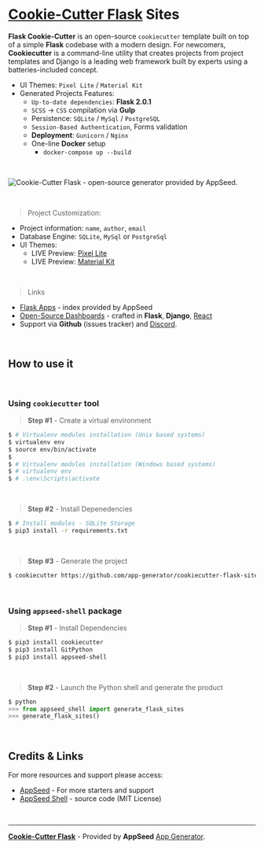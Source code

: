 # [Cookie-Cutter Flask](https://blog.appseed.us/cookie-cutter-flask-generate-website-templates/) Sites

**Flask Cookie-Cutter** is an open-source `cookiecutter` template built on top of a simple **Flask** codebase with a modern design. For newcomers, **Cookiecutter** is a command-line utility that creates projects from project templates and Django is a leading web framework built by experts using a batteries-included concept.

- UI Themes: `Pixel Lite` / `Material Kit` 
- Generated Projects Features:
  - `Up-to-date dependencies`: **Flask 2.0.1**
  - `SCSS` -> `CSS` compilation via **Gulp**   
  - Persistence: `SQLite` / `MySql` / `PostgreSQL`
  - `Session-Based Authentication`, Forms validation
  - **Deployment**: `Gunicorn` / `Nginx`
  - One-line **Docker** setup
    - `docker-compose up --build` 

<br />

![Cookie-Cutter Flask - open-source generator provided by AppSeed.](https://user-images.githubusercontent.com/51070104/143268488-323b8bf6-298c-4fc6-b81e-d5cdced1a1db.jpg)

<br />

> Project Customization:

- Project information: `name`, `author`, `email`
- Database Engine: `SQLite`, `MySql` or `PostgreSql`
- UI Themes:
  - LIVE Preview: [Pixel Lite](https://flask-pixel-lite.appseed-srv1.com)
  - LIVE Preview: [Material Kit](https://flask-material-kit.appseed-srv1.com)

<br />

> Links

- [Flask Apps](https://appseed.us/apps/flask-apps) - index provided by AppSeed
- [Open-Source Dashboards](https://appseed.us/admin-dashboards/open-source) - crafted in **Flask**, **Django**, [React](https://appseed.us/apps/react)
- Support via **Github** (issues tracker) and [Discord](https://discord.gg/fZC6hup).

<br />

## How to use it

<br />

### Using `cookiecutter` tool 

> **Step #1** - Create a virtual environment  

```bash
$ # Virtualenv modules installation (Unix based systems)
$ virtualenv env
$ source env/bin/activate
$
$ # Virtualenv modules installation (Windows based systems)
$ # virtualenv env
$ # .\env\Scripts\activate 
```

<br />

> **Step #2** - Install Depenedencies 

```bash
$ # Install modules - SQLite Storage
$ pip3 install -r requirements.txt
```

<br />

> **Step #3** - Generate the project 

```bash
$ cookiecutter https://github.com/app-generator/cookiecutter-flask-sites.git
```

<br />

### Using `appseed-shell` package 

> **Step #1** - Install Dependencies

```bash
$ pip3 install cookiecutter
$ pip3 install GitPython
$ pip3 install appseed-shell
```

<br />

> **Step #2** - Launch the Python shell and generate the product

```python
$ python
>>> from appseed_shell import generate_flask_sites
>>> generate_flask_sites()
```

<br />

## Credits & Links

For more resources and support please access: 

- [AppSeed](https://appseed.us) - For more starters and support
- [AppSeed Shell](https://github.com/app-generator/appseed-shell-py) - source code (MIT License)

<br />

---
**[Cookie-Cutter Flask](https://blog.appseed.us/cookie-cutter-flask-generate-website-templates/)** - Provided by **AppSeed** [App Generator](https://appseed.us/app-generator).
